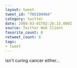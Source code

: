 ```yaml
---
layout: tweet
tweet_id: "765104964"
category: twitter
date: 2008-03-01T02:26:15.000Z
source: Twitter Web Client
favorite_count: 0
retweet_count: 0
tags:
- tweet
---
```


isn't curing cancer either...
